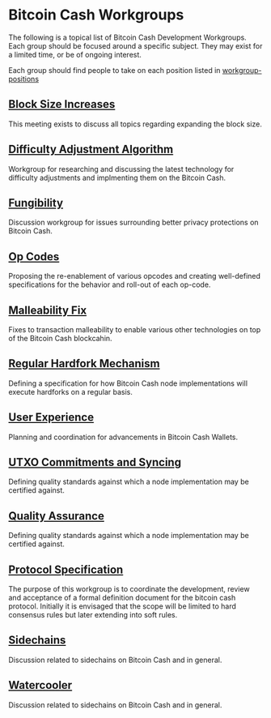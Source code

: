 # Bitcoin Cash Workgroups

The following is a topical list of Bitcoin Cash Development Workgroups.  Each
group should be focused around a specific subject.  They may exist for a
limited time, or be of ongoing interest.  

Each group should find people to take on each position listed in [workgroup-positions](workgroup-positions.md)

## [Block Size Increases](wg-blocksize/workgroup.md)

This meeting exists to discuss all topics regarding expanding the block size.

## [Difficulty Adjustment Algorithm](wg-daa/workgroup.md)

Workgroup for researching and discussing the latest technology for difficulty
adjustments and implmenting them on the Bitcoin Cash.

## [Fungibility](wg-fungibility/workgroup.md)

Discussion workgroup for issues surrounding better privacy protections on Bitcoin Cash.

## [Op Codes](wg-opcodes/workgroup.md)

Proposing the re-enablement of various opcodes and creating well-defined
specifications for the behavior and roll-out of each op-code.

## [Malleability Fix](wg-malfix/workgroup.md)

Fixes to transaction malleability to enable various other technologies on top
of the Bitcoin Cash blockcahin.

## [Regular Hardfork Mechanism](wg-hardforks/workgroup.md)

Defining a specification for how Bitcoin Cash node implementations will
execute hardforks on a regular basis.

## [User Experience](wg-ux/workgroup.md)

Planning and coordination for advancements in Bitcoin Cash Wallets.

## [UTXO Commitments and Syncing](wg-utxocommit-sync/workgroup.md)

Defining quality standards against which a node implementation may be
certified against.

## [Quality Assurance](wg-qa/workgroup.md)

Defining quality standards against which a node implementation may be
certified against.

## [Protocol Specification](wg-protocol-spec/workgroup.md)

The purpose of this workgroup is to coordinate the development, review and acceptance of a formal
definition document for the bitcoin cash protocol. Initially it is envisaged that the scope will be limited to
hard consensus rules but later extending into soft rules.

## [Sidechains](wg-sidechains/workgroup.md)

Discussion related to sidechains on Bitcoin Cash and in general.

## [Watercooler](wg-watercooler/workgroup.md)

Discussion related to sidechains on Bitcoin Cash and in general.

